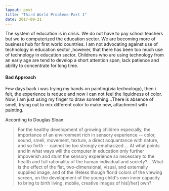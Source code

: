 ```yaml
---
layout: post
title: "Third World Problems-Part 1"
date: 2017-09-21
---
```

The system of education is in crisis. We do not have to pay school teachers but we to computerized the education sector.
We are becoming more of business hub for first world countries. I am not advocating against use of technology in education sector
,however, that there has been too much use of technology in education sector. Childrens who are using technology from an early age
are tend to develop a short attention span, lack patience and ability to concentrate for long time.

#### Bad Approach

Few days back i was trying my hands on painting(via technology), then i felt, the experience is reduce and now i can not feel 
the liquidness of color. Now, i am just using my finger to draw something...There is absence of smell, trying out to mix different
color to make new, attachment with painting.

According to Douglas Sloan:

>For the healthy development of growing children especially, the importance of an environment rich in sensory experience -- color, 
sound, smell, movement, texture, a direct acquantance with nature, and so forth -- cannot be too strongly emphasized.... At what 
points and in what ways will the computer in education only further impoverish and stunt the sensory experience so necessary to the 
health and full rationality of the human individual and society?... What is the effect of the flat, two-dimensional, visual, and 
externally supplied image, and of the lifeless though florid colors of the viewing screen, on the development of the young child's 
own inner capacity to bring to birth living, mobile, creative images of his[/her] own?

